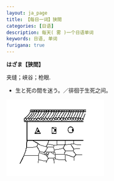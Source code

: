 ```yaml
---
layout: ja_page
title: 【每日一词】狭間
categories: [日语]
description: 每天( 雾 )一个日语单词
keywords: 日语, 单词
furigana: true
---
```


**はざま【狭間】**

夹缝；峡谷；枪眼.

*   生と死の間を迷う。／徘徊于生死之间。

![](/assets/images/2020-08-14-21-57-44.png)